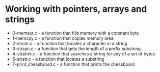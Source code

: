 # Working with pointers, arrays and strings

* 0-memset.c - a function that fills memory with a constant byte
* 1-memcpy.c - a function that copies memory area
* 2-strchr.c - a function that locates a character in a string
* 3-strspn.c - a function that gets the length of a prefix substring.
* 4-strpbrk.c - a function that searches a string for any of a set of bytes 
* 5-strstr.c - a function that locates a substring
* 7-print_chessboard.c - a function that prints the chessboard